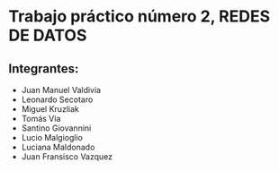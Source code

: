 # Trabajo práctico número 2, REDES DE DATOS
## Integrantes: 
* Juan Manuel Valdivia
* Leonardo Secotaro
* Miguel Kruzliak
* Tomás Via
* Santino Giovannini
* Lucio Malgioglio
* Luciana Maldonado
* Juan Fransisco Vazquez 
###

